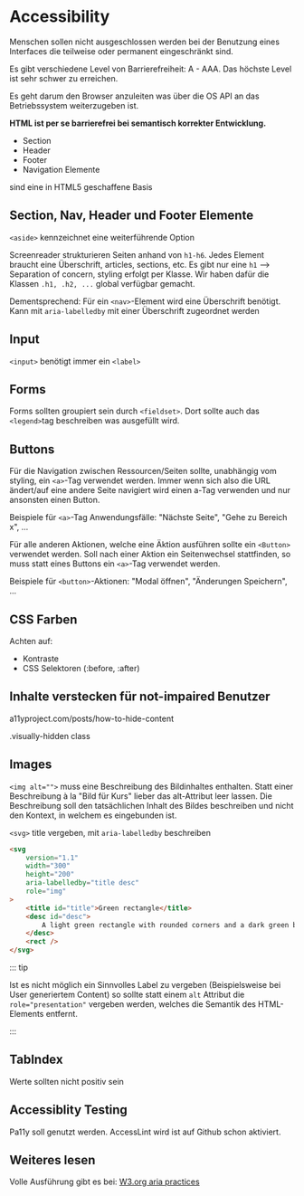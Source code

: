 # Accessibility

Menschen sollen nicht ausgeschlossen werden bei der Benutzung eines Interfaces die teilweise oder permanent eingeschränkt sind.

Es gibt verschiedene Level von Barrierefreiheit: A - AAA. Das höchste Level ist sehr schwer zu erreichen.

Es geht darum den Browser anzuleiten was über die OS API an das Betriebssystem weiterzugeben ist.

**HTML ist per se barrierefrei bei semantisch korrekter Entwicklung.**

- Section
- Header
- Footer
- Navigation Elemente

sind eine in HTML5 geschaffene Basis

## Section, Nav, Header und Footer Elemente

`<aside>` kennzeichnet eine weiterführende Option

Screenreader strukturieren Seiten anhand von `h1-h6`. Jedes Element braucht eine Überschrift, articles, sections, etc. Es gibt nur eine `h1` --> Separation of concern, styling erfolgt per Klasse. Wir haben dafür die Klassen `.h1, .h2, ...` global verfügbar gemacht.

Dementsprechend: Für ein `<nav>`-Element wird eine Überschrift benötigt. Kann mit `aria-labelledby` mit einer Überschrift zugeordnet werden

## Input

`<input>` benötigt immer ein `<label>`

## Forms

Forms sollten groupiert sein durch `<fieldset>`. Dort sollte auch das `<legend>`tag beschreiben was ausgefüllt wird.

## Buttons

Für die Navigation zwischen Ressourcen/Seiten sollte, unabhängig vom styling, ein `<a>`-Tag verwendet werden. Immer wenn sich also die URL ändert/auf eine andere Seite navigiert wird einen a-Tag verwenden und nur ansonsten einen Button.

Beispiele für `<a>`-Tag Anwendungsfälle: "Nächste Seite", "Gehe zu Bereich x", ...

Für alle anderen Aktionen, welche eine Äktion ausführen sollte ein `<Button>` verwendet werden. Soll nach einer Aktion ein Seitenwechsel stattfinden, so muss statt eines Buttons ein `<a>`-Tag verwendet werden.

Beispiele für `<button>`-Aktionen: "Modal öffnen", "Änderungen Speichern", ...

## CSS Farben

Achten auf:

- Kontraste
- CSS Selektoren (:before, :after)

## Inhalte verstecken für not-impaired Benutzer

a11yproject.com/posts/how-to-hide-content

.visually-hidden class

## Images

`<img alt="">` muss eine Beschreibung des Bildinhaltes enthalten. Statt einer Beschreibung à la "Bild für Kurs" lieber das alt-Attribut leer lassen. Die Beschreibung soll den tatsächlichen Inhalt des Bildes beschreiben und nicht den Kontext, in welchem es eingebunden ist.

`<svg>` title vergeben, mit `aria-labelledby` beschreiben

```html
<svg
	version="1.1"
	width="300"
	height="200"
	aria-labelledby="title desc"
	role="img"
>
	<title id="title">Green rectangle</title>
	<desc id="desc">
		A light green rectangle with rounded corners and a dark green border.
	</desc>
	<rect />
</svg>
```

::: tip

Ist es nicht möglich ein Sinnvolles Label zu vergeben (Beispielsweise bei User generiertem Content) so sollte statt einem `alt` Attribut die `role="presentation"` vergeben werden, welches die Semantik des HTML-Elements entfernt.

:::

## TabIndex

Werte sollten nicht positiv sein

## Accessiblity Testing

Pa11y soll genutzt werden. AccessLint wird ist auf Github schon aktiviert.

## Weiteres lesen

Volle Ausführung gibt es bei: [W3.org aria practices](https://www.w3.org/TR/wai-aria-practices-1.1/)
